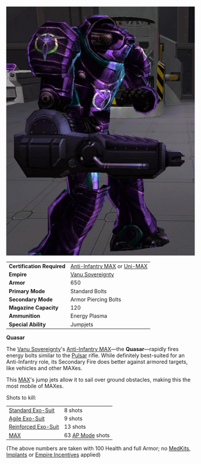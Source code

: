 ![](../images/Quasar.jpg "Quasar.jpg")

|                            |                                                                                                                                            |
| -------------------------- | ------------------------------------------------------------------------------------------------------------------------------------------ |
| **Certification Required** | [Anti-Infantry MAX](<../certifications/Anti-Infantry_MAX_(Certification).md>) or [Uni-MAX](<../certifications/Uni-MAX_(Certification).md>) |
| **Empire**                 | [Vanu Sovereignty](../etc/Vanu_Sovereignty.md)                                                                                             |
| **Armor**                  | 650                                                                                                                                        |
| **Primary Mode**           | Standard Bolts                                                                                                                             |
| **Secondary Mode**         | Armor Piercing Bolts                                                                                                                       |
| **Magazine Capacity**      | 120                                                                                                                                        |
| **Ammunition**             | Energy Plasma                                                                                                                              |
| **Special Ability**        | Jumpjets                                                                                                                                   |

**Quasar**

The [Vanu Sovereignty](../etc/Vanu_Sovereignty.md)'s
[Anti-Infantry MAX](<../certifications/Anti-Infantry_MAX_(Certification).md>)—the
**Quasar**—rapidly fires energy bolts similar to the
[Pulsar](../weapons/Pulsar.md) rifle. While definitely best-suited for an
Anti-Infantry role, its Secondary Fire does better against armored targets, like
vehicles and other MAXes.

This [MAX](../armor/Mechanized_Assault_Exo-Suit.md)'s jump jets allow it to sail
over ground obstacles, making this the most mobile of MAXes.

Shots to kill:

|                                                |                                                      |
| ---------------------------------------------- | ---------------------------------------------------- |
| [Standard Exo-Suit](Standard_Exo-Suit.md)      | 8 shots                                              |
| [Agile Exo-Suit](Agile_Exo-Suit.md)            | 9 shots                                              |
| [Reinforced Exo-Suit](Reinforced_Exo-Suit.md)  | 13 shots                                             |
| [MAX](../armor/Mechanized_Assault_Exo-Suit.md) | 63 [AP Mode](../terminology/Armor_Piercing.md) shots |

(The above numbers are taken with 100 Health and full Armor; no
[MedKits](../items/MedKit.md), [Implants](../implants/Implants.md) or
[Empire Incentives](../etc/Empire_Incentives.md) applied)

